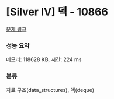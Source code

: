 # [Silver IV] 덱 - 10866 

[문제 링크](https://www.acmicpc.net/problem/10866) 

### 성능 요약

메모리: 118628 KB, 시간: 224 ms

### 분류

자료 구조(data_structures), 덱(deque)

